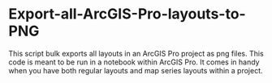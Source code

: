 # Export-all-ArcGIS-Pro-layouts-to-PNG
This script bulk exports all layouts in an ArcGIS Pro project as png files. 
This code is meant to be run in a notebook within ArcGIS Pro. 
It comes in handy when you have both regular layouts and map series layouts within a project. 
